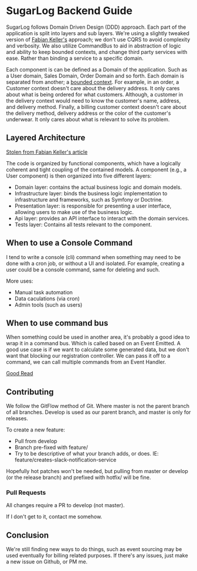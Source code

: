 # SugarLog Backend Guide

SugarLog follows Domain Driven Design (DDD) approach. Each part of the application is split into layers and sub layers. We're using a slightly tweaked version of [Fabian Keller's](https://www.fabian-keller.de/blog/domain-driven-design-with-symfony-a-folder-structure) approach; we don't use CQRS to avoid complexity and verbosity. We also utilize CommandBus to aid in abstraction of logic and ability to keep bounded contexts, and change third party services with ease. Rather than binding a service to a specific domain. 

Each component is can be defined as a Domain of the application. Such as a User domain, Sales Domain, Order Domain and so forth. Each domain is separated from another; a [bounded context](http://www.informit.com/articles/article.aspx?p=2738465&seqNum=3). For example, in an order, a Customer context doesn't care about the delivery address. It only cares about what is being ordered for what customers. Although, a customer in the delivery context would need to know the customer's name, address, and delivery method. Finally, a billing customer context doesn't care about the delivery method, delivery address or the color of the customer's underwear. It only cares about what is relevant to solve its problem. 


## Layered Architecture

[Stolen from Fabian Keller's article](https://www.fabian-keller.de/blog/domain-driven-design-with-symfony-a-folder-structure)

The code is organized by functional components, which have a logically coherent and tight coupling of the contained models. A component (e.g., a User component) is then organized into five different layers:

* Domain layer: contains the actual business logic and domain models.
* Infrastructure layer: binds the business logic implementation to infrastructure and frameworks, such as Symfony or Doctrine.
* Presentation layer: is responsible for presenting a user interface, allowing users to make use of the business logic.
* Api layer: provides an API interface to interact with the domain services.
* Tests layer: Contains all tests relevant to the component.


## When to use a Console Command

I tend to write a console (cli) command when something may need to be done with a cron job, or without a UI and isolated. For example, creating a user could be a console command, same for deleting and such. 

More uses: 

* Manual task automation
* Data caculations (via cron)
* Admin tools (such as users)

## When to use command bus

When something could be used in another area, it's probably a good idea to wrap it in a command bus. Which is called based on an Event Emitted. A good use case is if we want to calculate some generated data, but we don't want that blocking our registration controller. We can pass it off to a command, we can call multiple commands from an Event Handler. 

[Good Read](https://en.wikipedia.org/wiki/Command_pattern)


## Contributing

We follow the GitFlow method of Git. Where master is not the parent branch of all branches. Develop is used as our parent branch, and master is only for releases. 

To create a new feature: 

* Pull from develop
* Branch pre-fixed with feature/
* Try to be descriptive of what your branch adds, or does. IE: feature/creates-slack-notification-service

Hopefully hot patches won't be needed, but pulling from master or develop (or the release branch) and prefixed with hotfix/ will be fine. 

### Pull Requests

All changes require a PR to develop (not master). 

If I don't get to it, contact me somehow. 



## Conclusion

We're still finding new ways to do things, such as event sourcing may be used eventually for billing related purposes. If there's any issues, just make a new issue on Github, or PM me. 
